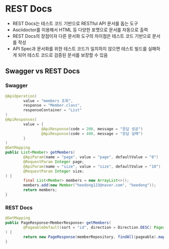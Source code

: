 # REST Docs
- REST Docs는 테스트 코드 기반으로 RESTful API 문서를 돕는 도구
- Asciidoctor를 이용해서 HTML 등 다양한 포맷으로 문서를 자동으로 출력
- REST Docs의 장점이자 다른 문서화 도구의 차이점은 테스트 코드 기반으로 문서를 작성 
- API Spec과 문서화를 위한 테스트 코드가 일치하지 않으면 테스트 빌드를 실패하게 되어 테스트 코드로 검증된 문서를 보장할 수 있음

## Swagger vs REST Docs 
### Swagger
```java
@ApiOperation(
        value = "members 조회",
        response = "Member.class",
        responseContainer = "List"
)
@ApiResponses(
        value = {
                @ApiResponse(code = 200, message = "응답 성공")
                @ApiResponse(code = 400, message = "응답 실패")
        }
)
@GetMapping
public List<Member> getMembers(
        @ApiParam(name = "page", value = "page", defaultValue = "0")
        @RequestParam Integer page;
        @ApiParam(name = "size", value = "size", defaultValue = "10")
        @RequestParam Integer size;
) {
        final List<Member> members = new ArrayList<>();
        members.add(new Member("heedong123@naver.com", "heedong"));
        return members;
}
```

### REST Docs
```java
@GetMapping
public PageResponse<MemberResponse> getMembers(
        @PageableDefault(sort = "id", direction = Direction.DESC) Pageable pageable        
) {
        return new PageResponse(memberRepository, findAll(pageable).map(MemeberResponse::new));
}
```
